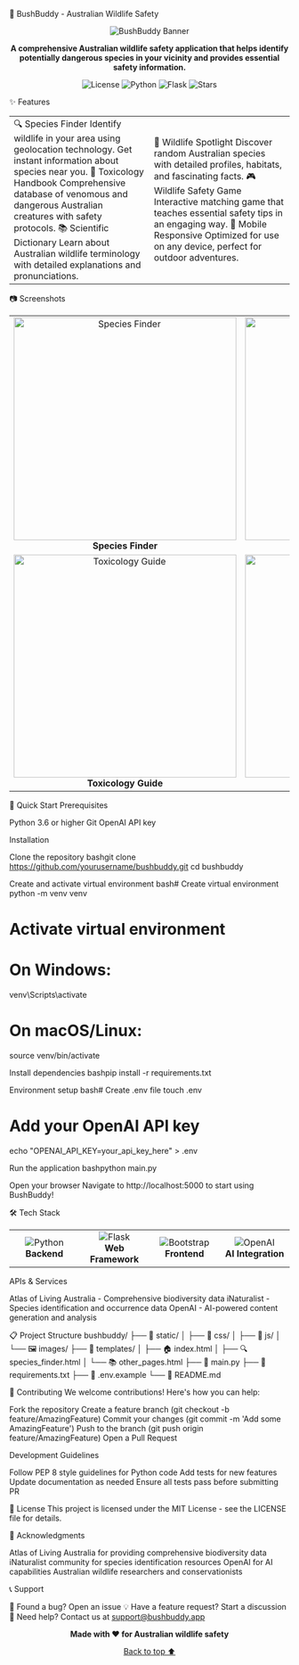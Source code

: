 🦘 BushBuddy - Australian Wildlife Safety
<div align="center">
  <img alt="BushBuddy Banner" src="https://via.placeholder.com/1200x300/2E8B57/FFFFFF?text=BushBuddy+-+Australian+Wildlife+Safety&font=Arial" />
  <p><strong>A comprehensive Australian wildlife safety application that helps identify potentially dangerous species in your vicinity and provides essential safety information.</strong></p>
  <p>
    <img alt="License" src="https://img.shields.io/badge/license-MIT-blue.svg">
    <img alt="Python" src="https://img.shields.io/badge/python-3.6+-green.svg">
    <img alt="Flask" src="https://img.shields.io/badge/flask-2.0+-yellow.svg">
    <img alt="Stars" src="https://img.shields.io/github/stars/yourusername/bushbuddy?style=social">
  </p>
</div>

✨ Features
<table>
<tr>
<td width="50%">
🔍 Species Finder
Identify wildlife in your area using geolocation technology. Get instant information about species near you.
🧪 Toxicology Handbook
Comprehensive database of venomous and dangerous Australian creatures with safety protocols.
📚 Scientific Dictionary
Learn about Australian wildlife terminology with detailed explanations and pronunciations.
</td>
<td width="50%">
🦘 Wildlife Spotlight
Discover random Australian species with detailed profiles, habitats, and fascinating facts.
🎮 Wildlife Safety Game
Interactive matching game that teaches essential safety tips in an engaging way.
📱 Mobile Responsive
Optimized for use on any device, perfect for outdoor adventures.
</td>
</tr>
</table>

📷 Screenshots
<div align="center">
  <table>
    <tr>
      <td align="center">
        <img src="https://via.placeholder.com/400x225/228B22/FFFFFF?text=Species+Finder" width="400" alt="Species Finder"/>
        <br><strong>Species Finder</strong>
      </td>
      <td align="center">
        <img src="https://via.placeholder.com/400x225/FF6347/FFFFFF?text=Wildlife+Spotlight" width="400" alt="Wildlife Spotlight"/>
        <br><strong>Wildlife Spotlight</strong>
      </td>
    </tr>
    <tr>
      <td align="center">
        <img src="https://via.placeholder.com/400x225/4169E1/FFFFFF?text=Toxicology+Guide" width="400" alt="Toxicology Guide"/>
        <br><strong>Toxicology Guide</strong>
      </td>
      <td align="center">
        <img src="https://via.placeholder.com/400x225/DAA520/FFFFFF?text=Wildlife+Game" width="400" alt="Wildlife Game"/>
        <br><strong>Wildlife Safety Game</strong>
      </td>
    </tr>
  </table>
</div>

🚀 Quick Start
Prerequisites

Python 3.6 or higher
Git
OpenAI API key

Installation

Clone the repository
bashgit clone https://github.com/yourusername/bushbuddy.git
cd bushbuddy

Create and activate virtual environment
bash# Create virtual environment
python -m venv venv

# Activate virtual environment
# On Windows:
venv\Scripts\activate

# On macOS/Linux:
source venv/bin/activate

Install dependencies
bashpip install -r requirements.txt

Environment setup
bash# Create .env file
touch .env

# Add your OpenAI API key
echo "OPENAI_API_KEY=your_api_key_here" > .env

Run the application
bashpython main.py

Open your browser
Navigate to http://localhost:5000 to start using BushBuddy!


🛠️ Tech Stack
<div align="center">
  <table>
    <tr>
      <td align="center" width="25%">
        <img src="https://img.shields.io/badge/Python-3776AB?style=for-the-badge&logo=python&logoColor=white" alt="Python"/>
        <br><strong>Backend</strong>
      </td>
      <td align="center" width="25%">
        <img src="https://img.shields.io/badge/Flask-000000?style=for-the-badge&logo=flask&logoColor=white" alt="Flask"/>
        <br><strong>Web Framework</strong>
      </td>
      <td align="center" width="25%">
        <img src="https://img.shields.io/badge/Bootstrap-563D7C?style=for-the-badge&logo=bootstrap&logoColor=white" alt="Bootstrap"/>
        <br><strong>Frontend</strong>
      </td>
      <td align="center" width="25%">
        <img src="https://img.shields.io/badge/OpenAI-412991?style=for-the-badge&logo=openai&logoColor=white" alt="OpenAI"/>
        <br><strong>AI Integration</strong>
      </td>
    </tr>
  </table>
</div>
APIs & Services

Atlas of Living Australia - Comprehensive biodiversity data
iNaturalist - Species identification and occurrence data
OpenAI - AI-powered content generation and analysis


📋 Project Structure
bushbuddy/
├── 📁 static/
│   ├── 🎨 css/
│   ├── 📱 js/
│   └── 🖼️ images/
├── 📁 templates/
│   ├── 🏠 index.html
│   ├── 🔍 species_finder.html
│   └── 📚 other_pages.html
├── 📄 main.py
├── 📄 requirements.txt
├── 📄 .env.example
└── 📖 README.md

🤝 Contributing
We welcome contributions! Here's how you can help:

Fork the repository
Create a feature branch (git checkout -b feature/AmazingFeature)
Commit your changes (git commit -m 'Add some AmazingFeature')
Push to the branch (git push origin feature/AmazingFeature)
Open a Pull Request

Development Guidelines

Follow PEP 8 style guidelines for Python code
Add tests for new features
Update documentation as needed
Ensure all tests pass before submitting PR


📄 License
This project is licensed under the MIT License - see the LICENSE file for details.

🙏 Acknowledgments

Atlas of Living Australia for providing comprehensive biodiversity data
iNaturalist community for species identification resources
OpenAI for AI capabilities
Australian wildlife researchers and conservationists


📞 Support

🐛 Found a bug? Open an issue
💡 Have a feature request? Start a discussion
📧 Need help? Contact us at support@bushbuddy.app


<div align="center">
  <p><strong>Made with ❤️ for Australian wildlife safety</strong></p>
  <p>
    <a href="#-bushbuddy---australian-wildlife-safety">Back to top ⬆️</a>
  </p>
</div>
